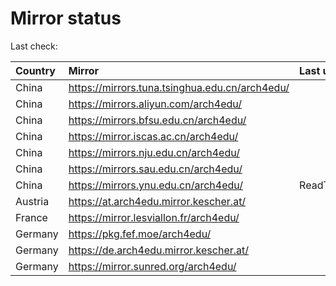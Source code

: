 <script src="./time.js"></script>
# Mirror status
Last check: <script type="text/javascript">localize(1688048260.230449);</script>

|Country|Mirror|Last update|
|:------|:-----|:----------|
|China|https://mirrors.tuna.tsinghua.edu.cn/arch4edu/|<script type="text/javascript">localize(1688020508);</script>|
|China|https://mirrors.aliyun.com/arch4edu/|<script type="text/javascript">localize(1687934152);</script>|
|China|https://mirrors.bfsu.edu.cn/arch4edu/|<script type="text/javascript">localize(1688020508);</script>|
|China|https://mirror.iscas.ac.cn/arch4edu/|<script type="text/javascript">localize(1688020508);</script>|
|China|https://mirrors.nju.edu.cn/arch4edu/|<script type="text/javascript">localize(1687934152);</script>|
|China|https://mirrors.sau.edu.cn/arch4edu/|<script type="text/javascript">localize(1673850842);</script>|
|China|https://mirrors.ynu.edu.cn/arch4edu/|ReadTimeout|
|Austria|https://at.arch4edu.mirror.kescher.at/|<script type="text/javascript">localize(1688020508);</script>|
|France|https://mirror.lesviallon.fr/arch4edu/|<script type="text/javascript">localize(1688020508);</script>|
|Germany|https://pkg.fef.moe/arch4edu/|<script type="text/javascript">localize(1688020508);</script>|
|Germany|https://de.arch4edu.mirror.kescher.at/|<script type="text/javascript">localize(1688020508);</script>|
|Germany|https://mirror.sunred.org/arch4edu/|<script type="text/javascript">localize(1688020508);</script>|

<script src="./tablefilter/tablefilter.js"></script>
<script src="./table.js"></script>